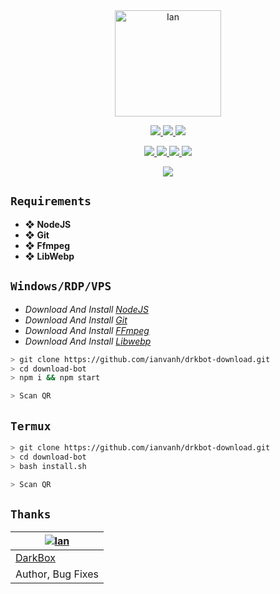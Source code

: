 <div align="center">
<img src="https://raw.githubusercontent.com/DrkBotBase/WhatsAsenaDuplicated/master/media/gif/PicsArt_07-18-06.46.26.jpg" alt="Ian" width="170" />

</div>

<p align="center">
  <a href="https://github.com/ianvanh/drkbot-download/fork">
    <img src="https://img.shields.io/github/forks/ianvanh/drkbot-download?label=Fork&style=social">
  </a>
  <a href="https://github.com/ianvanh/DrkBotPublic/stargazers">
    <img src="https://img.shields.io/github/stars/ianvanh/drkbot-download?style=social">
  </a>
  <a href="https://github.com/ianvanh/drkbot-download/commits/main">
    <img src="https://img.shields.io/github/commit-activity/m/ianvanh/drkbot-download?style=social">
  </a>
</p>

<p align="center">
  <a href="httsp://github.com/ianvanh/drkbot-download">
    <img src="https://img.shields.io/github/repo-size/ianvanh/drkbot-download?color=purple&label=Peso%20Repositorio&style=plastic">

  </a>
  <a href="https://github.com/ianvanh/drkbot-download">
    <img src="https://img.shields.io/github/languages/top/ianvanh/drkbot-download?color=yellow&label=Javascript&style=plastic">

  </a>
  <a href="https://github.com/ianvanh/drkbot-download">
    <img src="https://img.shields.io/static/v1?label=Shell&message=0.6%&color=brightgreen&style=plastic">

  </a>
  <a href="https://github.com/ianvanh">
    <img src="https://img.shields.io/static/v1?label=Author&message=DarkBox&color=purple&style=plastic">

  </a>
</p>

<p align="center">
  <a href="https://t.me/Dark1522">
    <img src="https://img.shields.io/badge/Telegram-DarkBox-purple&style=plastic">
  </a>
</p>

## ```Requirements```
* ❖ **NodeJS**
* ❖ **Git**
* ❖ **Ffmpeg**
* ❖ **LibWebp**

## ```Windows/RDP/VPS```
* *Download And Install [NodeJS](https://nodejs.org/es/download/)*
* *Download And Install [Git](https://git-scm.com/downloads)*
* *Download And Install [FFmpeg](https://github.com/BtbN/FFmpeg-Builds/releases/download/autobuild-2021-10-06-12-21/ffmpeg-N-104236-g21979cf98e-win64-gpl.zip)*
* *Download And Install [Libwebp](https://developers.google.com/speed/webp/download)*
```bash
> git clone https://github.com/ianvanh/drkbot-download.git
> cd download-bot
> npm i && npm start

> Scan QR
```
## ```Termux```
```bash
> git clone https://github.com/ianvanh/drkbot-download.git
> cd download-bot
> bash install.sh

> Scan QR
```

## ```Thanks```
[![Ian](https://github.com/ianvanh.png?size=150)](#) |
----|
[DarkBox](https://t.me/Dark1522) |
Author, Bug Fixes |